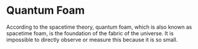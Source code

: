 # Quantum Foam

According to the spacetime theory, quantum foam, which is also known as
spacetime foam, is the foundation of the fabric of the universe. It is
impossible to directly observe or measure this because it is so small.
